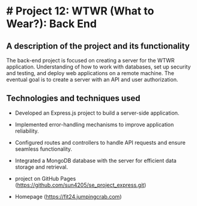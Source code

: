 # # Project 12: WTWR (What to Wear?): Back End

## A description of the project and its functionality

The back-end project is focused on creating a server for the WTWR application. Understanding of how to work with databases, set up security and testing, and deploy web applications on a remote machine. The eventual goal is to create a server with an API and user authorization.

## Technologies and techniques used

- Developed an Express.js project to build a server-side application. 
- Implemented error-handling mechanisms to improve application reliability. 
- Configured routes and controllers to handle API requests and ensure seamless functionality. 
- Integrated a MongoDB database with the server for efficient data storage and retrieval. 

 

- project on GitHub Pages (https://github.com/sun4205/se_project_express.git)
- Homepage (https://fit24.jumpingcrab.com)
